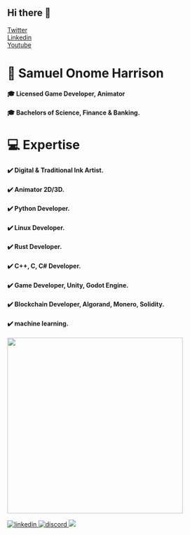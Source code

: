 ## Hi there 👋
<a href="https://twitter.com/inhumaniry_arts" class="button big">Twitter</a>   
<a href="https://www.linkedin.com/in/samuel-harrison-3264a2201" class="button big">Linkedin</a> <br/>
<a href="https://www.youtube.com/channel/UCg9pEDKasdN5bXPhabe8Lpw" class="button big">Youtube</a>



# 🧍 Samuel Onome Harrison
####         🎓 Licensed Game Developer, Animator
#### 🎓 Bachelors of Science, Finance & Banking.

#  💻 Expertise
#### ✔️ Digital & Traditional Ink Artist.
#### ✔️ Animator 2D/3D.
#### ✔️ Python Developer.
#### ✔️ Linux Developer.
#### ✔️ Rust Developer.
#### ✔️ C++, C, C# Developer.
#### ✔️ Game Developer, Unity, Godot Engine.
#### ✔️ Blockchain Developer, Algorand, Monero, Solidity.
#### ✔️ machine learning.
<img src="https://github-readme-stats.vercel.app/api?username=Sam2much96&show_icons=true&theme=ADD_THEME_HERE" width="400">
<p align="left">
<a href="https://www.linkedin.com/in/<user_id>" target="_blank">
<img src=https://img.shields.io/badge/linkedin-%231E77B5.svg?&style=for-the-badge&logo=linkedin&logoColor=white alt=linkedin style="margin-bottom: 10px;" />
</a>
</a>
<a href="https://www.discord.com/<user_id>" target="_blank">
<img src=https://img.shields.io/badge/discord-%232E87FB.svg?&style=for-the-badge&logo=discord&logoColor=white alt=discord style="margin-bottom: 10px;" />
</a>
<a href="mailto:<user_mail_id>" target="_blank">
<img src="https://img.shields.io/badge/gmail-D14836?&style=for-the-badge&logo=gmail&logoColor=white" />
</a>
</p>
